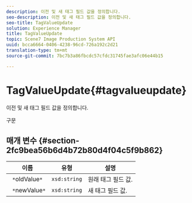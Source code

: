 ```yaml
---
description: 이전 및 새 태그 필드 값을 정의합니다.
seo-description: 이전 및 새 태그 필드 값을 정의합니다.
seo-title: TagValueUpdate
solution: Experience Manager
title: TagValueUpdate
topic: Scene7 Image Production System API
uuid: bcca6664-0406-4238-96cd-726a192c2d21
translation-type: tm+mt
source-git-commit: 7bc7b3a86fbcdc57cfdc31745fae3afc06e44b15

---
```



# TagValueUpdate{#tagvalueupdate}

이전 및 새 태그 필드 값을 정의합니다.

구문

## 매개 변수 {#section-2fc9bea56b6d4b72b80d4f04c5f9b862}

| 이름 | 유형 | 설명 |
|---|---|---|
| ` *`oldValue`*` | `xsd:string` | 원래 태그 필드 값. |
| ` *`newValue`*` | `xsd:string` | 새 태그 필드 값. |

